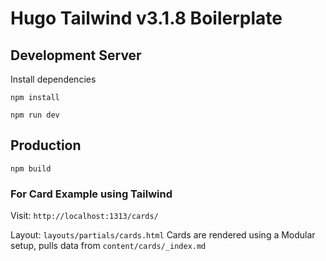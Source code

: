 # Hugo Tailwind v3.1.8 Boilerplate

## Development Server

Install dependencies

```
npm install
```

```
npm run dev
```

## Production

```
npm build
```

### For Card Example using Tailwind

Visit: `http://localhost:1313/cards/`

Layout: `layouts/partials/cards.html`
Cards are rendered using a Modular setup, pulls data from `content/cards/_index.md`
